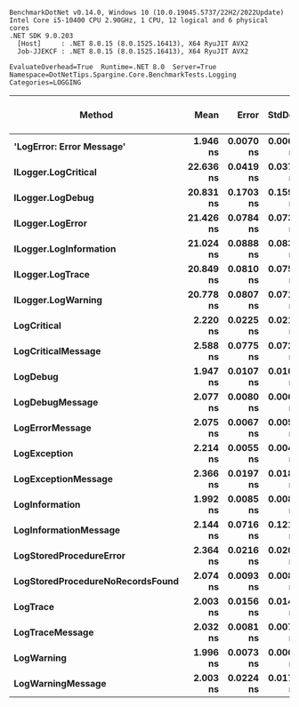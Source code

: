 ```

BenchmarkDotNet v0.14.0, Windows 10 (10.0.19045.5737/22H2/2022Update)
Intel Core i5-10400 CPU 2.90GHz, 1 CPU, 12 logical and 6 physical cores
.NET SDK 9.0.203
  [Host]     : .NET 8.0.15 (8.0.1525.16413), X64 RyuJIT AVX2
  Job-JJEKCF : .NET 8.0.15 (8.0.1525.16413), X64 RyuJIT AVX2

EvaluateOverhead=True  Runtime=.NET 8.0  Server=True  
Namespace=DotNetTips.Spargine.Core.BenchmarkTests.Logging  Categories=LOGGING  

```
| Method                           | Mean      | Error     | StdDev    | StdErr    | Median    | Min       | Q1        | Q3        | Max       | Op/s          | CI99.9% Margin | Iterations | Kurtosis | MValue | Skewness | Rank | LogicalGroup | Baseline | Code Size | Completed Work Items | Lock Contentions | Exceptions | Allocated |
|--------------------------------- |----------:|----------:|----------:|----------:|----------:|----------:|----------:|----------:|----------:|--------------:|---------------:|-----------:|---------:|-------:|---------:|-----:|------------- |--------- |----------:|---------------------:|-----------------:|-----------:|----------:|
| **&#39;LogError: Error Message&#39;**        |  **1.946 ns** | **0.0070 ns** | **0.0062 ns** | **0.0017 ns** |  **1.944 ns** |  **1.935 ns** |  **1.942 ns** |  **1.949 ns** |  **1.959 ns** | **513,987,428.1** |       **6.999 ns** |      **14.00** |    **2.617** |  **2.000** |   **0.5968** |    **1** | *****            | **No**       |     **340 B** |                    **-** |                **-** |          **-** |         **-** |
| **ILogger.LogCritical**              | **22.636 ns** | **0.0419 ns** | **0.0371 ns** | **0.0099 ns** | **22.631 ns** | **22.577 ns** | **22.607 ns** | **22.657 ns** | **22.714 ns** |  **44,177,832.0** |       **6.995 ns** |      **14.00** |    **2.212** |  **2.000** |   **0.3786** |    **5** | *****            | **No**       |     **313 B** |                    **-** |                **-** |          **-** |         **-** |
| **ILogger.LogDebug**                 | **20.831 ns** | **0.1703 ns** | **0.1593 ns** | **0.0411 ns** | **20.787 ns** | **20.608 ns** | **20.726 ns** | **20.918 ns** | **21.159 ns** |  **48,004,690.7** |       **7.479 ns** |      **15.00** |    **2.341** |  **2.000** |   **0.6872** |    **4** | *****            | **No**       |     **306 B** |                    **-** |                **-** |          **-** |         **-** |
| **ILogger.LogError**                 | **21.426 ns** | **0.0784 ns** | **0.0733 ns** | **0.0189 ns** | **21.432 ns** | **21.261 ns** | **21.387 ns** | **21.469 ns** | **21.575 ns** |  **46,672,108.1** |       **7.491 ns** |      **15.00** |    **3.078** |  **2.000** |  **-0.1809** |    **4** | *****            | **No**       |     **308 B** |                    **-** |                **-** |          **-** |         **-** |
| **ILogger.LogInformation**           | **21.024 ns** | **0.0888 ns** | **0.0830 ns** | **0.0214 ns** | **21.026 ns** | **20.864 ns** | **20.988 ns** | **21.097 ns** | **21.124 ns** |  **47,565,117.1** |       **7.489 ns** |      **15.00** |    **1.956** |  **2.000** |  **-0.4802** |    **4** | *****            | **No**       |     **313 B** |                    **-** |                **-** |          **-** |         **-** |
| **ILogger.LogTrace**                 | **20.849 ns** | **0.0810 ns** | **0.0758 ns** | **0.0196 ns** | **20.827 ns** | **20.739 ns** | **20.794 ns** | **20.900 ns** | **20.990 ns** |  **47,964,208.1** |       **7.490 ns** |      **15.00** |    **1.822** |  **2.000** |   **0.3356** |    **4** | *****            | **No**       |     **310 B** |                    **-** |                **-** |          **-** |         **-** |
| **ILogger.LogWarning**               | **20.778 ns** | **0.0807 ns** | **0.0716 ns** | **0.0191 ns** | **20.782 ns** | **20.628 ns** | **20.739 ns** | **20.823 ns** | **20.882 ns** |  **48,127,532.3** |       **6.990 ns** |      **14.00** |    **2.285** |  **2.000** |  **-0.3642** |    **4** | *****            | **No**       |     **313 B** |                    **-** |                **-** |          **-** |         **-** |
| **LogCritical**                      |  **2.220 ns** | **0.0225 ns** | **0.0210 ns** | **0.0054 ns** |  **2.217 ns** |  **2.184 ns** |  **2.206 ns** |  **2.239 ns** |  **2.256 ns** | **450,442,059.5** |       **7.497 ns** |      **15.00** |    **1.774** |  **2.000** |   **0.2140** |    **1** | *****            | **No**       |     **350 B** |                    **-** |                **-** |          **-** |         **-** |
| **LogCriticalMessage**               |  **2.588 ns** | **0.0775 ns** | **0.0725 ns** | **0.0187 ns** |  **2.550 ns** |  **2.513 ns** |  **2.527 ns** |  **2.665 ns** |  **2.690 ns** | **386,428,882.4** |       **7.491 ns** |      **15.00** |    **1.180** |  **2.000** |   **0.3708** |    **3** | *****            | **No**       |     **509 B** |                    **-** |                **-** |          **-** |         **-** |
| **LogDebug**                         |  **1.947 ns** | **0.0107 ns** | **0.0100 ns** | **0.0026 ns** |  **1.946 ns** |  **1.934 ns** |  **1.939 ns** |  **1.952 ns** |  **1.969 ns** | **513,634,773.4** |       **7.499 ns** |      **15.00** |    **2.306** |  **2.000** |   **0.5269** |    **1** | *****            | **No**       |     **340 B** |                    **-** |                **-** |          **-** |         **-** |
| **LogDebugMessage**                  |  **2.077 ns** | **0.0080 ns** | **0.0067 ns** | **0.0018 ns** |  **2.077 ns** |  **2.061 ns** |  **2.074 ns** |  **2.081 ns** |  **2.085 ns** | **481,493,161.3** |       **6.499 ns** |      **13.00** |    **3.148** |  **2.000** |  **-0.9090** |    **1** | *****            | **No**       |     **490 B** |                    **-** |                **-** |          **-** |         **-** |
| **LogErrorMessage**                  |  **2.075 ns** | **0.0067 ns** | **0.0059 ns** | **0.0016 ns** |  **2.076 ns** |  **2.068 ns** |  **2.069 ns** |  **2.080 ns** |  **2.085 ns** | **481,931,740.1** |       **6.999 ns** |      **14.00** |    **1.472** |  **2.000** |   **0.0835** |    **1** | *****            | **No**       |     **490 B** |                    **-** |                **-** |          **-** |         **-** |
| **LogException**                     |  **2.214 ns** | **0.0055 ns** | **0.0046 ns** | **0.0013 ns** |  **2.214 ns** |  **2.204 ns** |  **2.214 ns** |  **2.216 ns** |  **2.221 ns** | **451,711,156.0** |       **6.499 ns** |      **13.00** |    **2.911** |  **2.000** |  **-0.8325** |    **1** | *****            | **No**       |     **350 B** |                    **-** |                **-** |          **-** |         **-** |
| **LogExceptionMessage**              |  **2.366 ns** | **0.0197 ns** | **0.0184 ns** | **0.0048 ns** |  **2.364 ns** |  **2.328 ns** |  **2.354 ns** |  **2.378 ns** |  **2.400 ns** | **422,602,285.5** |       **7.498 ns** |      **15.00** |    **2.347** |  **2.000** |  **-0.2010** |    **2** | *****            | **No**       |     **509 B** |                    **-** |                **-** |          **-** |         **-** |
| **LogInformation**                   |  **1.992 ns** | **0.0085 ns** | **0.0080 ns** | **0.0021 ns** |  **1.990 ns** |  **1.978 ns** |  **1.986 ns** |  **1.997 ns** |  **2.006 ns** | **502,132,313.9** |       **7.499 ns** |      **15.00** |    **1.875** |  **2.000** |   **0.0816** |    **1** | *****            | **No**       |     **340 B** |                    **-** |                **-** |          **-** |         **-** |
| **LogInformationMessage**            |  **2.144 ns** | **0.0716 ns** | **0.1216 ns** | **0.0200 ns** |  **2.076 ns** |  **2.054 ns** |  **2.065 ns** |  **2.323 ns** |  **2.368 ns** | **466,392,314.7** |      **18.490 ns** |      **37.00** |    **1.972** |  **2.741** |   **0.9701** |    **1** | *****            | **No**       |     **490 B** |                    **-** |                **-** |          **-** |         **-** |
| **LogStoredProcedureError**          |  **2.364 ns** | **0.0216 ns** | **0.0202 ns** | **0.0052 ns** |  **2.367 ns** |  **2.325 ns** |  **2.349 ns** |  **2.376 ns** |  **2.405 ns** | **423,023,491.0** |       **7.497 ns** |      **15.00** |    **2.470** |  **2.000** |   **0.0038** |    **2** | *****            | **No**       |     **509 B** |                    **-** |                **-** |          **-** |         **-** |
| **LogStoredProcedureNoRecordsFound** |  **2.074 ns** | **0.0093 ns** | **0.0083 ns** | **0.0022 ns** |  **2.072 ns** |  **2.065 ns** |  **2.067 ns** |  **2.080 ns** |  **2.091 ns** | **482,191,083.7** |       **6.999 ns** |      **14.00** |    **2.119** |  **2.000** |   **0.6922** |    **1** | *****            | **No**       |     **490 B** |                    **-** |                **-** |          **-** |         **-** |
| **LogTrace**                         |  **2.003 ns** | **0.0156 ns** | **0.0146 ns** | **0.0038 ns** |  **2.000 ns** |  **1.983 ns** |  **1.991 ns** |  **2.011 ns** |  **2.033 ns** | **499,328,846.1** |       **7.498 ns** |      **15.00** |    **2.261** |  **2.000** |   **0.6542** |    **1** | *****            | **No**       |     **331 B** |                    **-** |                **-** |          **-** |         **-** |
| **LogTraceMessage**                  |  **2.032 ns** | **0.0081 ns** | **0.0072 ns** | **0.0019 ns** |  **2.032 ns** |  **2.019 ns** |  **2.027 ns** |  **2.035 ns** |  **2.045 ns** | **492,239,190.8** |       **6.999 ns** |      **14.00** |    **2.015** |  **2.000** |   **0.0952** |    **1** | *****            | **No**       |     **475 B** |                    **-** |                **-** |          **-** |         **-** |
| **LogWarning**                       |  **1.996 ns** | **0.0073 ns** | **0.0065 ns** | **0.0017 ns** |  **1.996 ns** |  **1.984 ns** |  **1.993 ns** |  **1.999 ns** |  **2.009 ns** | **500,955,608.2** |       **6.999 ns** |      **14.00** |    **2.307** |  **2.000** |   **0.1755** |    **1** | *****            | **No**       |     **340 B** |                    **-** |                **-** |          **-** |         **-** |
| **LogWarningMessage**                |  **2.003 ns** | **0.0224 ns** | **0.0175 ns** | **0.0050 ns** |  **2.001 ns** |  **1.966 ns** |  **1.996 ns** |  **2.018 ns** |  **2.028 ns** | **499,185,269.5** |       **5.997 ns** |      **12.00** |    **2.439** |  **2.000** |  **-0.4713** |    **1** | *****            | **No**       |     **340 B** |                    **-** |                **-** |          **-** |         **-** |
